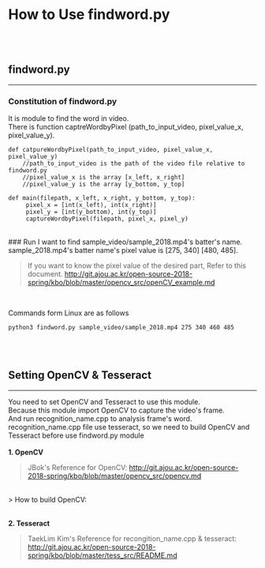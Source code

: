 # How to Use findword.py
<br><br>
## findword.py
* * *
### Constitution of findword.py
It is module to find the word in video.<br>
There is function captreWordbyPixel (path_to_input_video, pixel_value_x, pixel_value_y).<br>
```
def catpureWordbyPixel(path_to_input_video, pixel_value_x, pixel_value_y)
    //path_to_input_video is the path of the video file relative to findword.py
    //pixel_value_x is the array [x_left, x_right]
    //pixel_value_y is the array [y_bottom, y_top]
    
def main(filepath, x_left, x_right, y_bottom, y_top):
     pixel_x = [int(x_left), int(x_right)]
     pixel_y = [int(y_bottom), int(y_top)]
     captureWordbyPixel(filepath, pixel_x, pixel_y)
```
<br>
### Run
I want to find sample_video/sample_2018.mp4's batter's name.<br>
sample_2018.mp4's batter name's pixel value is [275, 340] [480, 485].<br>

> If you want to know the pixel value of the desired part, Refer to this document.
> http://git.ajou.ac.kr/open-source-2018-spring/kbo/blob/master/opencv_src/openCV_example.md
<br>

Commands form Linux are as follows
```
python3 findword.py sample_video/sample_2018.mp4 275 340 460 485
```




<br><br>

## Setting OpenCV & Tesseract
* * *
You need to set OpenCV and Tesseract to use this module.<br>
Because this module import OpenCV to capture the video's frame.<br>
And run recognition_name.cpp to analysis frame's word.<br>
recognition_name.cpp file use tesseract, so we need to build OpenCV and Tesseract before use findword.py module<br>
<br>
**1. OpenCV**
<br>
> JBok's Reference for OpenCV: <http://git.ajou.ac.kr/open-source-2018-spring/kbo/blob/master/opencv_src/opencv.md>
<br>
> How to build OpenCV: <http://webnautes.tistory.com/1030?category=704653>
<br><br>

**2. Tesseract**
<br>
> TaekLim Kim's Reference for recongition_name.cpp & tesseract: <http://git.ajou.ac.kr/open-source-2018-spring/kbo/blob/master/tess_src/README.md>

